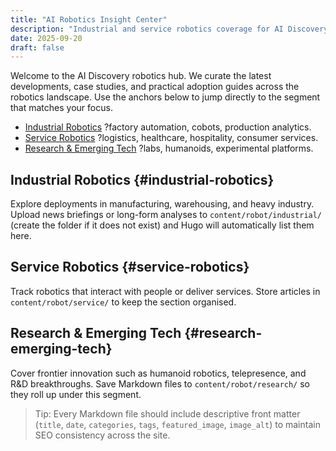 ```yaml
---
title: "AI Robotics Insight Center"
description: "Industrial and service robotics coverage for AI Discovery."
date: 2025-09-20
draft: false
---
```


Welcome to the AI Discovery robotics hub. We curate the latest developments, case studies, and practical adoption guides across the robotics landscape. Use the anchors below to jump directly to the segment that matches your focus.

- [Industrial Robotics](#industrial-robotics) ?factory automation, cobots, production analytics.
- [Service Robotics](#service-robotics) ?logistics, healthcare, hospitality, consumer services.
- [Research & Emerging Tech](#research-emerging-tech) ?labs, humanoids, experimental platforms.

## Industrial Robotics {#industrial-robotics}

Explore deployments in manufacturing, warehousing, and heavy industry. Upload news briefings or long-form analyses to `content/robot/industrial/` (create the folder if it does not exist) and Hugo will automatically list them here.

## Service Robotics {#service-robotics}

Track robotics that interact with people or deliver services. Store articles in `content/robot/service/` to keep the section organised.

## Research & Emerging Tech {#research-emerging-tech}

Cover frontier innovation such as humanoid robotics, telepresence, and R&D breakthroughs. Save Markdown files to `content/robot/research/` so they roll up under this segment.

> Tip: Every Markdown file should include descriptive front matter (`title`, `date`, `categories`, `tags`, `featured_image`, `image_alt`) to maintain SEO consistency across the site.
